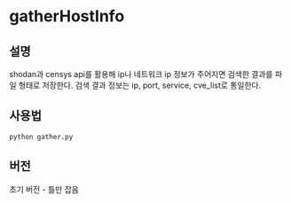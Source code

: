 # gatherHostInfo

## 설명
shodan과 censys api를 활용해 ip나 네트워크 ip 정보가 주어지면 검색한 결과를 파일 형태로 저장한다.
검색 결과 정보는 ip, port, service, cve_list로 통일한다.

## 사용법
```
python gather.py
```
## 버전
초기 버전 - 틀만 잡음
